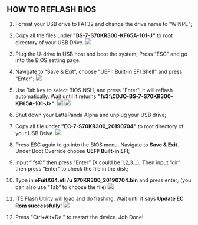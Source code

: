 ## HOW TO REFLASH BIOS

1. Format your USB drive to FAT32 and change the drive name to "WINPE";
2. Copy all the files under **"BS-7-S70KR300-KF65A-101-J"** to root directory of your USB Drive.
 ![](https://www.lattepanda.com/wp-content/uploads/2020/06/Untitled.png)
3. Plug the U-drive in USB host and boot the system; Press “ESC” and go into the BIOS setting page.
4. Navigate to “Save & Exit”, choose "UEFI: Built-in EFI Shell" and press “Enter";
 ![](https://www.lattepanda.com/wp-content/uploads/2019/08/Alpha-BIOS-reflash01.jpg)
5. Use Tab key to select BIOS.NSH, and press "Enter", it will reflash automatically. Wait until it returns **"fs3:\CDJQ-BS-7-S70KR300-KF65A-101-J>"**;
 ![](https://www.lattepanda.com/wp-content/uploads/2020/06/8100Y-auto-BIOS-01.jpg)
 ![](https://www.lattepanda.com/wp-content/uploads/2020/06/8100Y-auto-BIOS-02.jpg)
6. Shut down your LattePanda Alpha and unplug your USB drive;


7. Copy all file under **"EC-7-S70KR300_20190704"** to root directory of your USB Drive.
 ![](https://www.lattepanda.com/wp-content/uploads/2020/06/Untitled2.png)
8. Press ESC again to go into the BIOS menu. Navigate to **Save & Exit**. Under Boot Override choose **UEFI: Built-in EFI**;
9. Input “ fsX:” then press “Enter” (X could be 1,2,3…); Then input “dir” then press “Enter” to check the file in the disk;
10. Type in **eFuitX64.efi /u S70KR300_20190704.bin** and press enter; (you can also use “Tab” to choose the file)
 ![](https://www.lattepanda.com/wp-content/uploads/2020/06/8100Y-auto-BIOS-03.jpg)
11. ITE Flash Utility will load and do flashing. Wait until it says **Update EC Rom successfully!**
 ![](https://www.lattepanda.com/wp-content/uploads/2020/06/8100Y-auto-BIOS-04.jpg)
12. Press "Ctrl+Alt+Del" to restart the device. Job Done!
